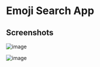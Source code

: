 # Emoji Search App

## Screenshots
![image](https://user-images.githubusercontent.com/78247889/137668234-24e39650-d230-467f-abd9-afa7a18f27c4.png)

![image](https://user-images.githubusercontent.com/78247889/137668182-1b157ae9-5786-4c69-8cf7-be9b5fb09954.png)
